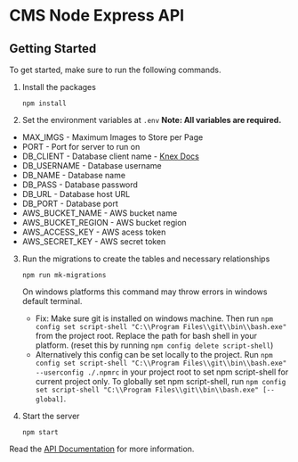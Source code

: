 # CMS Node Express API

## Getting Started

To get started, make sure to run the following commands.
1. Install the packages

    `npm install`
    
2. Set the environment variables at `.env`
**Note: All variables are required.**

- MAX_IMGS - Maximum Images to Store per Page
- PORT - Port for server to run on
- DB_CLIENT - Database client name - [Knex Docs](http://knexjs.org/#Installation-client "Knex Docs")
- DB_USERNAME - Database username
- DB_NAME - Database name
- DB_PASS - Database password
- DB_URL - Database host URL
- DB_PORT - Database port
- AWS_BUCKET_NAME - AWS bucket name
- AWS_BUCKET_REGION - AWS bucket region
- AWS_ACCESS_KEY - AWS acess token
- AWS_SECRET_KEY - AWS secret token

3. Run the migrations to create the tables and necessary relationships

	`npm run mk-migrations`

	On windows platforms this command may throw errors in windows default terminal. 
	- Fix: Make sure git is installed on windows machine. Then run `npm config set script-shell "C:\\Program Files\\git\\bin\\bash.exe"` from the project root. Replace the path for bash shell in your platform. (reset this by running `npm config delete script-shell`)
	- Alternatively this config can be set locally to the project. Run `npm config set script-shell "C:\\Program Files\\git\\bin\\bash.exe" --userconfig ./.npmrc` in your project root to set npm script-shell for current project only. To globally set npm script-shell, run `npm config set script-shell "C:\\Program Files\\git\\bin\\bash.exe" [--global]`. 
	
4. Start the server

	`npm start`

Read the [API Documentation](https://documenter.postman.com/preview/8056176-b8e7def2-f6c7-4d7d-b743-b3ce0492c380?environment=&versionTag=latest&apiName=CURRENT&version=latest&documentationLayout=classic-double-column&right-sidebar=303030&top-bar=FFFFFF&highlight=EF5B25#intro "API Documentation") for more information.
